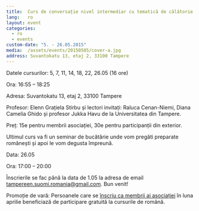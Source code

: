 ```yaml
---
title:  Curs de conversație nivel intermediar cu tematică de călătorie
lang:   ro
layout: event
categories:
  - ro
  - events
custom-date: "5. - 26.05.2015"
media:  /assets/events/20150505/cover-a.jpg
address: Suvantokatu 13, etaj 2, 33100 Tampere
---
```


Datele cursurilor: 5, 7, 11, 14, 18, 22, 26.05 (16 ore)

Ora: 16:55 – 18:25

Adresa: Suvantokatu 13, etaj 2, 33100 Tampere

Profesor: Elenn Grațiela Stirbu și lectori invitați: Raluca Cenan-Niemi, Diana Camelia Ghido și profesor Jukka Havu de la Universitatea din Tampere.

Preț: 15e pentru membrii asociației, 30e pentru participanții din exterior.

Ultimul curs va fi un seminar de bucătărie unde vom pregăti preparate românești și apoi le vom degusta împreună.

Data: 26.05

Ora: 17:00 – 20:00

Înscrierile se fac până la data de 1.05 la adresa de email [tampereen.suomi.romania@gmail.com](mailto:tampereen.suomi.romania@gmail.com). Bun venit!

Promoție de vară: Persoanele care se [înscriu ca membrii ai asociației](/ro#join) în luna aprilie beneficiază de participare gratuită la cursurile de română.